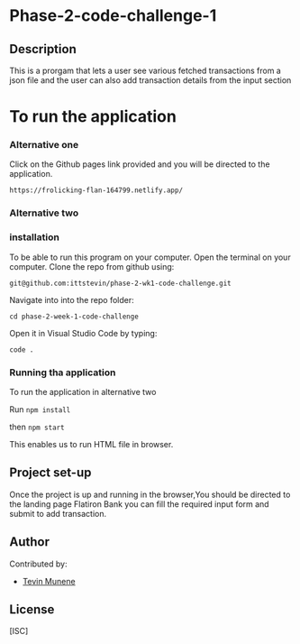 # Phase-2-code-challenge-1
## Description
This is a prorgam that lets a user see various fetched transactions from a json file and the user can also add transaction details from the input section 

# To run the application
### Alternative one 
Click on the Github pages link provided and you will be directed to the application.

    https://frolicking-flan-164799.netlify.app/

### Alternative two
### installation
To be able to run this program on your computer.
Open the terminal on your computer.
Clone the repo from github using:

    git@github.com:ittstevin/phase-2-wk1-code-challenge.git

Navigate into into the repo folder:

    cd phase-2-week-1-code-challenge

Open it in Visual Studio Code by typing:

    code .


### Running tha application
To run the application in alternative two 

 Run `npm install`

 then `npm start`

This enables us to run HTML file in browser.

## Project set-up
Once the project is up and running in the browser,You should be directed to the landing page Flatiron Bank you can fill the required input form and submit to add transaction. 


## Author
Contributed by:
- [Tevin Munene](https://www.github.com/ittstevin)

## License

[ISC]
